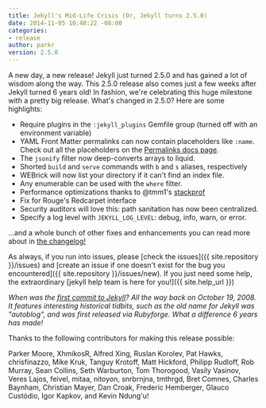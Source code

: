 ```yaml
---
title: Jekyll's Mid-Life Crisis (Or, Jekyll turns 2.5.0)
date: 2014-11-05 10:48:22 -08:00
categories:
- release
author: parkr
version: 2.5.0
---
```


A new day, a new release! Jekyll just turned 2.5.0 and has gained a lot of
wisdom along the way. This 2.5.0 release also comes just a few weeks after
Jekyll turned 6 years old! In fashion, we're celebrating this huge
milestone with a pretty big release. What's changed in 2.5.0? Here are some
highlights:

* Require plugins in the `:jekyll_plugins` Gemfile group (turned off with an environment variable)
* YAML Front Matter permalinks can now contain placeholders like `:name`. Check out all the placeholders on the [Permalinks docs page](/docs/permalinks/).
* The `jsonify` filter now deep-converts arrays to liquid.
* Shorted `build` and `serve` commands with `b` and `s` aliases, respectively
* WEBrick will now list your directory if it can't find an index file.
* Any enumerable can be used with the `where` filter.
* Performance optimizations thanks to @tmm1's [stackprof](https://github.com/tmm1/stackprof)
* Fix for Rouge's Redcarpet interface
* Security auditors will love this: path sanitation has now been centralized.
* Specify a log level with `JEKYLL_LOG_LEVEL`: debug, info, warn, or error.

...and a whole bunch of other fixes and enhancements you can read more
about in [the changelog!](/docs/history/)

As always, if you run into issues, please [check the issues]({{ site.repository }}/issues)
and [create an issue if one doesn't exist for the bug you encountered]({{ site.repository }}/issues/new).
If you just need some help, the extraordinary [jekyll help team is here for
you!]({{ site.help_url }})

*When was the [first commit to Jekyll](https://github.com/jekyll/jekyll/commit/d189e05d236769c1e5594af9db4d6eacb86fc16e)?
All the way back on October 19, 2008. It features interesting historical
tidbits, such as the old name for Jekyll was "autoblog", and was first
released via Rubyforge. What a difference 6 years has made!*

Thanks to the following contributors for making this release possible:

Parker Moore, XhmikosR, Alfred Xing, Ruslan Korolev, Pat Hawks,
chrisfinazzo, Mike Kruk, Tanguy Krotoff, Matt Hickford, Philipp Rudloff,
Rob Murray, Sean Collins, Seth Warburton, Tom Thorogood, Vasily Vasinov,
Veres Lajos, feivel, mitaa, nitoyon, snrbrnjna, tmthrgd, Bret Comnes,
Charles Baynham, Christian Mayer, Dan Croak, Frederic Hemberger, Glauco
Custódio, Igor Kapkov, and Kevin Ndung'u!
